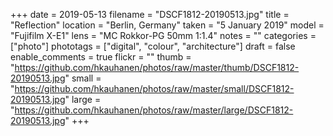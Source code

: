 +++
date = 2019-05-13
filename = "DSCF1812-20190513.jpg"
title = "Reflection"
location = "Berlin, Germany"
taken = "5 January 2019"
model = "Fujifilm X-E1"
lens = "MC Rokkor-PG 50mm 1:1.4"
notes = ""
categories = ["photo"]
phototags = ["digital", "colour", "architecture"]
draft = false
enable_comments = true
flickr = ""
thumb = "https://github.com/hkauhanen/photos/raw/master/thumb/DSCF1812-20190513.jpg"
small = "https://github.com/hkauhanen/photos/raw/master/small/DSCF1812-20190513.jpg"
large = "https://github.com/hkauhanen/photos/raw/master/large/DSCF1812-20190513.jpg"
+++
